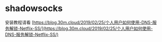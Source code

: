 shadowsocks
===========

安装教程请看 [https://blog.30m.cloud/2019/02/25/个人用户如何使用-DNS-服务解锁-Netflix-SS/](https://blog.30m.cloud/2019/02/25/个人用户如何使用-DNS-服务解锁-Netflix-SS/)
